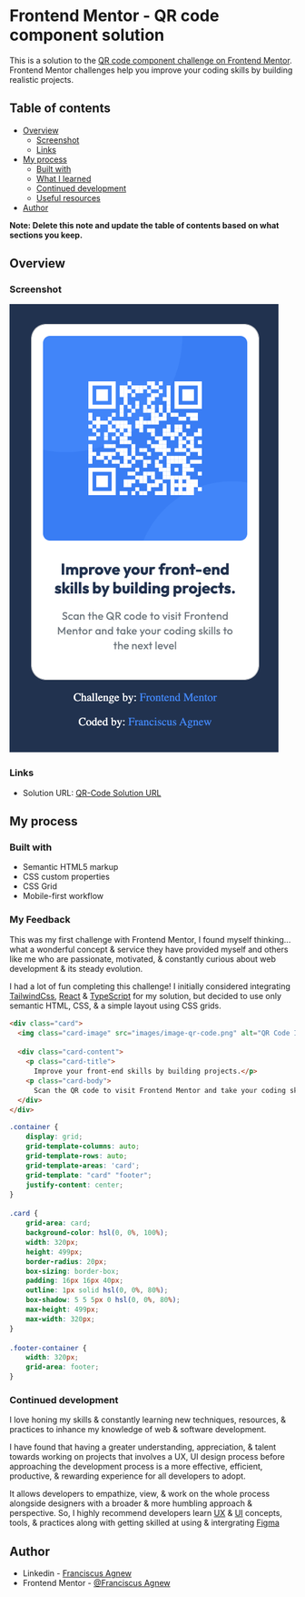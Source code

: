 # Frontend Mentor - QR code component solution

This is a solution to the [QR code component challenge on Frontend Mentor](https://www.frontendmentor.io/challenges/qr-code-component-iux_sIO_H). Frontend Mentor challenges help you improve your coding skills by building realistic projects.

## Table of contents

- [Overview](#overview)
  - [Screenshot](#screenshot)
  - [Links](#links)
- [My process](#my-process)
  - [Built with](#built-with)
  - [What I learned](#what-i-learned)
  - [Continued development](#continued-development)
  - [Useful resources](#useful-resources)
- [Author](#author)

**Note: Delete this note and update the table of contents based on what sections you keep.**

## Overview

### Screenshot

![My QR-Code Solution](./images/QR-Code-Solution.png)

### Links

- Solution URL: [QR-Code Solution URL](https://franciscusagnew.github.io/qr-code-component/)

## My process

### Built with

- Semantic HTML5 markup
- CSS custom properties
- CSS Grid
- Mobile-first workflow

### My Feedback

This was my first challenge with Frontend Mentor, I found myself thinking... what a wonderful concept & service they have provided myself and others like me who are passionate, motivated, & constantly curious about web development & its steady evolution.

I had a lot of fun completing this challenge! I initially considered integrating [TailwindCss](https://tailwindcss.com/), [React](https://react.dev/) & [TypeScript](https://www.typescriptlang.org/) for my solution, but decided to use only semantic HTML, CSS, & a simple layout using CSS grids.

```html
<div class="card">
  <img class="card-image" src="images/image-qr-code.png" alt="QR Code Image">

  <div class="card-content">
    <p class="card-title">
      Improve your front-end skills by building projects.</p>
    <p class="card-body">
      Scan the QR code to visit Frontend Mentor and take your coding skills to the next level</p>
  </div>
</div>
```
```css
.container {
    display: grid;
    grid-template-columns: auto;
    grid-template-rows: auto;
    grid-template-areas: 'card';
    grid-template: "card" "footer";
    justify-content: center;
}

.card {
    grid-area: card;
    background-color: hsl(0, 0%, 100%);
    width: 320px;
    height: 499px;
    border-radius: 20px;
    box-sizing: border-box;
    padding: 16px 16px 40px;
    outline: 1px solid hsl(0, 0%, 80%);
    box-shadow: 5 5 5px 0 hsl(0, 0%, 80%);
    max-height: 499px;
    max-width: 320px;
}

.footer-container {
    width: 320px;
    grid-area: footer;
}
```

### Continued development

I love honing my skills & constantly learning new techniques, resources, & practices to inhance my knowledge of web & software development.

I have found that having a greater understanding, appreciation, & talent towards working on projects that involves a UX, UI design process before approaching the development process is a more effective, efficient, productive, & rewarding experience for all developers to adopt.

It allows developers to empathize, view, & work on the whole process alongside designers with a broader & more humbling approach & perspective. So, I highly recommend developers learn [UX](https://www.nngroup.com/) & [UI](https://www.interaction-design.org/literature/topics/ui-design) concepts, tools, & practices along with getting skilled at using & intergrating [Figma](https://www.figma.com/)

## Author

- Linkedin - [Franciscus Agnew](https://www.linkedin.com/in/franciscusagnew/)
- Frontend Mentor - [@Franciscus Agnew](https://www.frontendmentor.io/profile/franciscusagnew)